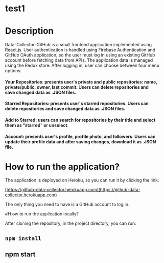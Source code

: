 # test1
# Description

Data-Collector-GitHub is a small frontend application implemented using React.js. User authentication is handled using Firebase Authentication and GitHub OAuth application, so the user must log in using an existing GitHub account before fetching data from APIs. The application data is managed using the Redux store. After logging in, user can choose between four menu options:

#### Your Repositories: presents user's private and public repositories: name, private/public, owner, last commit. Users can delete repositories and save changed data as .JSON files. 
#### Starred Repositories: presents user's starred repositories. Users can delete repositories and save changed data as .JSON files. 
#### Add to Starred: users can search for repositories by their title and select them as "starred" or unselect. 
#### Account: presents user's profile, profile photo, and followers. Users can update their profile data and after saving changes, download it as .JSON file. 

# How to run the application?

The application is deployed on Heroku, so you can run it by clicking the link: 

[https://github-data-collector.herokuapp.com](https://github-data-collector.herokuapp.com)

The only thing you need to have is a GitHub account to log in.

#H ow to run the application locally?

After cloning the repository, in the project directory, you can run:

## `npm install`
## npm start
